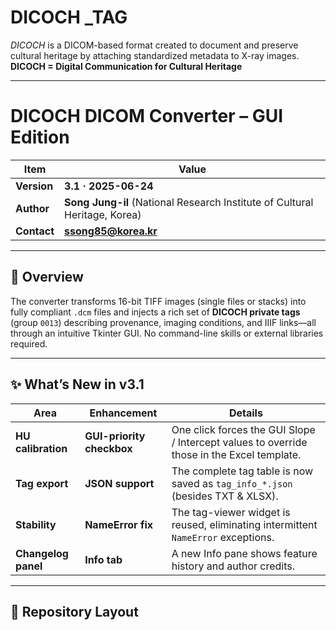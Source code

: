 # **DICOCH _TAG**  
*DICOCH* is a DICOM-based format created to document and preserve cultural heritage by attaching standardized metadata to X-ray images.  
**DICOCH = Digital Communication for Cultural Heritage**

---

# **DICOCH DICOM Converter – GUI Edition**

| Item | Value |
|------|-------|
| **Version** | **3.1 · 2025-06-24** |
| **Author**  | **Song Jung-il** (National Research Institute of Cultural Heritage, Korea) |
| **Contact** | **ssong85@korea.kr** |

---

## 📌 **Overview**

The converter transforms 16-bit TIFF images (single files or stacks) into fully compliant `.dcm` files and injects a rich set of **DICOCH private tags** (group `0013`) describing provenance, imaging conditions, and IIIF links—all through an intuitive Tkinter GUI. No command-line skills or external libraries required.

---

## ✨ **What’s New in v3.1**

| Area | Enhancement | Details |
|------|-------------|---------|
| **HU calibration** | **GUI-priority checkbox** | One click forces the GUI Slope / Intercept values to override those in the Excel template. |
| **Tag export** | **JSON support** | The complete tag table is now saved as `tag_info_*.json` (besides TXT & XLSX). |
| **Stability** | **NameError fix** | The tag-viewer widget is reused, eliminating intermittent `NameError` exceptions. |
| **Changelog panel** | **Info tab** | A new Info pane shows feature history and author credits. |

---

## 📂 **Repository Layout**

